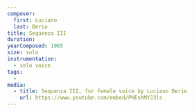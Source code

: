 ```yaml
---
composer:
  first: Luciano
  last: Berio
title: Sequenza III
duration:
yearComposed: 1965
size: solo
instrumentation:
  - solo voice
tags:
  -
media:
  - title: Sequenza III, for female voice by Luciano Berio
    url: https://www.youtube.com/embed/PHEshMYJ3ls
---
```

